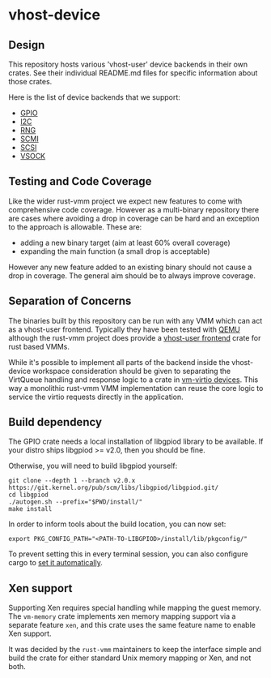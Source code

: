 # vhost-device

## Design

This repository hosts various 'vhost-user' device backends in their own crates.
See their individual README.md files for specific information about those
crates.

Here is the list of device backends that we support:

- [GPIO](https://github.com/rust-vmm/vhost-device/blob/main/crates/gpio/README.md)
- [I2C](https://github.com/rust-vmm/vhost-device/blob/main/crates/i2c/README.md)
- [RNG](https://github.com/rust-vmm/vhost-device/blob/main/crates/rng/README.md)
- [SCMI](https://github.com/rust-vmm/vhost-device/blob/main/crates/scmi/README.md)
- [SCSI](https://github.com/rust-vmm/vhost-device/blob/main/crates/scsi/README.md)
- [VSOCK](https://github.com/rust-vmm/vhost-device/blob/main/crates/vsock/README.md)

## Testing and Code Coverage

Like the wider rust-vmm project we expect new features to come with
comprehensive code coverage. However as a multi-binary repository
there are cases where avoiding a drop in coverage can be hard and an
exception to the approach is allowable. These are:

* adding a new binary target (aim at least 60% overall coverage)
* expanding the main function (a small drop is acceptable)

However any new feature added to an existing binary should not cause a
drop in coverage. The general aim should be to always improve
coverage.

## Separation of Concerns

The binaries built by this repository can be run with any VMM which
can act as a vhost-user frontend. Typically they have been tested with
[QEMU](https://www.qemu.org) although the rust-vmm project does
provide a [vhost-user
frontend](https://github.com/rust-vmm/vhost/tree/main/src/vhost_user)
crate for rust based VMMs.

While it's possible to implement all parts of the backend inside the
vhost-device workspace consideration should be given to separating the
VirtQueue handling and response logic to a crate in [vm-virtio
devices](https://github.com/rust-vmm/vm-virtio/tree/main/crates/devices).
This way a monolithic rust-vmm VMM implementation can reuse the core
logic to service the virtio requests directly in the application.

## Build dependency

The GPIO crate needs a local installation of libgpiod library to be available.
If your distro ships libgpiod >= v2.0, then you should be fine.

Otherwise, you will need to build libgpiod yourself:

    git clone --depth 1 --branch v2.0.x https://git.kernel.org/pub/scm/libs/libgpiod/libgpiod.git/
    cd libgpiod
    ./autogen.sh --prefix="$PWD/install/"
    make install

In order to inform tools about the build location, you can now set:

    export PKG_CONFIG_PATH="<PATH-TO-LIBGPIOD>/install/lib/pkgconfig/"

To prevent setting this in every terminal session, you can also configure
cargo to
[set it automatically](https://doc.rust-lang.org/cargo/reference/config.html#env).

## Xen support

Supporting Xen requires special handling while mapping the guest memory. The
`vm-memory` crate implements xen memory mapping support via a separate feature
`xen`, and this crate uses the same feature name to enable Xen support.

It was decided by the `rust-vmm` maintainers to keep the interface simple and
build the crate for either standard Unix memory mapping or Xen, and not both.
